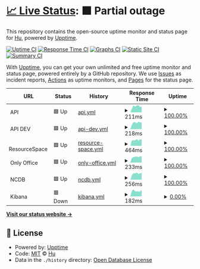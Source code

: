 # [📈 Live Status](https://wshen001.github.io/monitor): <!--live status--> **🟧 Partial outage**

This repository contains the open-source uptime monitor and status page for [Hu](https://wshen001.github.io/monitor), powered by [Upptime](https://github.com/upptime/upptime).

[![Uptime CI](https://github.com/wshen001/monitor/workflows/Uptime%20CI/badge.svg)](https://github.com/wshen001/monitor/actions?query=workflow%3A%22Uptime+CI%22)
[![Response Time CI](https://github.com/wshen001/monitor/workflows/Response%20Time%20CI/badge.svg)](https://github.com/wshen001/monitor/actions?query=workflow%3A%22Response+Time+CI%22)
[![Graphs CI](https://github.com/wshen001/monitor/workflows/Graphs%20CI/badge.svg)](https://github.com/wshen001/monitor/actions?query=workflow%3A%22Graphs+CI%22)
[![Static Site CI](https://github.com/wshen001/monitor/workflows/Static%20Site%20CI/badge.svg)](https://github.com/wshen001/monitor/actions?query=workflow%3A%22Static+Site+CI%22)
[![Summary CI](https://github.com/wshen001/monitor/workflows/Summary%20CI/badge.svg)](https://github.com/wshen001/monitor/actions?query=workflow%3A%22Summary+CI%22)

With [Upptime](https://upptime.js.org), you can get your own unlimited and free uptime monitor and status page, powered entirely by a GitHub repository. We use [Issues](https://github.com/wshen001/monitor/issues) as incident reports, [Actions](https://github.com/wshen001/monitor/actions) as uptime monitors, and [Pages](https://wshen001.github.io/monitor) for the status page.

<!--start: status pages-->
<!-- This summary is generated by Upptime (https://github.com/upptime/upptime) -->
<!-- Do not edit this manually, your changes will be overwritten -->
<!-- prettier-ignore -->
| URL | Status | History | Response Time | Uptime |
| --- | ------ | ------- | ------------- | ------ |
| <img alt="" src="https://icons.duckduckgo.com/ip3/null.ico" height="13"> API | 🟩 Up | [api.yml](https://github.com/wshen001/monitor/commits/HEAD/history/api.yml) | <details><summary><img alt="Response time graph" src="./graphs/api/response-time-week.png" height="20"> 211ms</summary><br><a href="https://wshen001.github.io/monitor/history/api"><img alt="Response time 208" src="https://img.shields.io/endpoint?url=https%3A%2F%2Fraw.githubusercontent.com%2Fwshen001%2Fmonitor%2FHEAD%2Fapi%2Fapi%2Fresponse-time.json"></a><br><a href="https://wshen001.github.io/monitor/history/api"><img alt="24-hour response time 237" src="https://img.shields.io/endpoint?url=https%3A%2F%2Fraw.githubusercontent.com%2Fwshen001%2Fmonitor%2FHEAD%2Fapi%2Fapi%2Fresponse-time-day.json"></a><br><a href="https://wshen001.github.io/monitor/history/api"><img alt="7-day response time 211" src="https://img.shields.io/endpoint?url=https%3A%2F%2Fraw.githubusercontent.com%2Fwshen001%2Fmonitor%2FHEAD%2Fapi%2Fapi%2Fresponse-time-week.json"></a><br><a href="https://wshen001.github.io/monitor/history/api"><img alt="30-day response time 209" src="https://img.shields.io/endpoint?url=https%3A%2F%2Fraw.githubusercontent.com%2Fwshen001%2Fmonitor%2FHEAD%2Fapi%2Fapi%2Fresponse-time-month.json"></a><br><a href="https://wshen001.github.io/monitor/history/api"><img alt="1-year response time 211" src="https://img.shields.io/endpoint?url=https%3A%2F%2Fraw.githubusercontent.com%2Fwshen001%2Fmonitor%2FHEAD%2Fapi%2Fapi%2Fresponse-time-year.json"></a></details> | <details><summary><a href="https://wshen001.github.io/monitor/history/api">100.00%</a></summary><a href="https://wshen001.github.io/monitor/history/api"><img alt="All-time uptime 99.87%" src="https://img.shields.io/endpoint?url=https%3A%2F%2Fraw.githubusercontent.com%2Fwshen001%2Fmonitor%2FHEAD%2Fapi%2Fapi%2Fuptime.json"></a><br><a href="https://wshen001.github.io/monitor/history/api"><img alt="24-hour uptime 100.00%" src="https://img.shields.io/endpoint?url=https%3A%2F%2Fraw.githubusercontent.com%2Fwshen001%2Fmonitor%2FHEAD%2Fapi%2Fapi%2Fuptime-day.json"></a><br><a href="https://wshen001.github.io/monitor/history/api"><img alt="7-day uptime 100.00%" src="https://img.shields.io/endpoint?url=https%3A%2F%2Fraw.githubusercontent.com%2Fwshen001%2Fmonitor%2FHEAD%2Fapi%2Fapi%2Fuptime-week.json"></a><br><a href="https://wshen001.github.io/monitor/history/api"><img alt="30-day uptime 100.00%" src="https://img.shields.io/endpoint?url=https%3A%2F%2Fraw.githubusercontent.com%2Fwshen001%2Fmonitor%2FHEAD%2Fapi%2Fapi%2Fuptime-month.json"></a><br><a href="https://wshen001.github.io/monitor/history/api"><img alt="1-year uptime 99.99%" src="https://img.shields.io/endpoint?url=https%3A%2F%2Fraw.githubusercontent.com%2Fwshen001%2Fmonitor%2FHEAD%2Fapi%2Fapi%2Fuptime-year.json"></a></details>
| <img alt="" src="https://icons.duckduckgo.com/ip3/null.ico" height="13"> API DEV | 🟩 Up | [api-dev.yml](https://github.com/wshen001/monitor/commits/HEAD/history/api-dev.yml) | <details><summary><img alt="Response time graph" src="./graphs/api-dev/response-time-week.png" height="20"> 218ms</summary><br><a href="https://wshen001.github.io/monitor/history/api-dev"><img alt="Response time 211" src="https://img.shields.io/endpoint?url=https%3A%2F%2Fraw.githubusercontent.com%2Fwshen001%2Fmonitor%2FHEAD%2Fapi%2Fapi-dev%2Fresponse-time.json"></a><br><a href="https://wshen001.github.io/monitor/history/api-dev"><img alt="24-hour response time 202" src="https://img.shields.io/endpoint?url=https%3A%2F%2Fraw.githubusercontent.com%2Fwshen001%2Fmonitor%2FHEAD%2Fapi%2Fapi-dev%2Fresponse-time-day.json"></a><br><a href="https://wshen001.github.io/monitor/history/api-dev"><img alt="7-day response time 218" src="https://img.shields.io/endpoint?url=https%3A%2F%2Fraw.githubusercontent.com%2Fwshen001%2Fmonitor%2FHEAD%2Fapi%2Fapi-dev%2Fresponse-time-week.json"></a><br><a href="https://wshen001.github.io/monitor/history/api-dev"><img alt="30-day response time 200" src="https://img.shields.io/endpoint?url=https%3A%2F%2Fraw.githubusercontent.com%2Fwshen001%2Fmonitor%2FHEAD%2Fapi%2Fapi-dev%2Fresponse-time-month.json"></a><br><a href="https://wshen001.github.io/monitor/history/api-dev"><img alt="1-year response time 210" src="https://img.shields.io/endpoint?url=https%3A%2F%2Fraw.githubusercontent.com%2Fwshen001%2Fmonitor%2FHEAD%2Fapi%2Fapi-dev%2Fresponse-time-year.json"></a></details> | <details><summary><a href="https://wshen001.github.io/monitor/history/api-dev">100.00%</a></summary><a href="https://wshen001.github.io/monitor/history/api-dev"><img alt="All-time uptime 99.85%" src="https://img.shields.io/endpoint?url=https%3A%2F%2Fraw.githubusercontent.com%2Fwshen001%2Fmonitor%2FHEAD%2Fapi%2Fapi-dev%2Fuptime.json"></a><br><a href="https://wshen001.github.io/monitor/history/api-dev"><img alt="24-hour uptime 100.00%" src="https://img.shields.io/endpoint?url=https%3A%2F%2Fraw.githubusercontent.com%2Fwshen001%2Fmonitor%2FHEAD%2Fapi%2Fapi-dev%2Fuptime-day.json"></a><br><a href="https://wshen001.github.io/monitor/history/api-dev"><img alt="7-day uptime 100.00%" src="https://img.shields.io/endpoint?url=https%3A%2F%2Fraw.githubusercontent.com%2Fwshen001%2Fmonitor%2FHEAD%2Fapi%2Fapi-dev%2Fuptime-week.json"></a><br><a href="https://wshen001.github.io/monitor/history/api-dev"><img alt="30-day uptime 100.00%" src="https://img.shields.io/endpoint?url=https%3A%2F%2Fraw.githubusercontent.com%2Fwshen001%2Fmonitor%2FHEAD%2Fapi%2Fapi-dev%2Fuptime-month.json"></a><br><a href="https://wshen001.github.io/monitor/history/api-dev"><img alt="1-year uptime 99.99%" src="https://img.shields.io/endpoint?url=https%3A%2F%2Fraw.githubusercontent.com%2Fwshen001%2Fmonitor%2FHEAD%2Fapi%2Fapi-dev%2Fuptime-year.json"></a></details>
| <img alt="" src="https://icons.duckduckgo.com/ip3/null.ico" height="13"> ResourceSpace | 🟩 Up | [resource-space.yml](https://github.com/wshen001/monitor/commits/HEAD/history/resource-space.yml) | <details><summary><img alt="Response time graph" src="./graphs/resource-space/response-time-week.png" height="20"> 464ms</summary><br><a href="https://wshen001.github.io/monitor/history/resource-space"><img alt="Response time 494" src="https://img.shields.io/endpoint?url=https%3A%2F%2Fraw.githubusercontent.com%2Fwshen001%2Fmonitor%2FHEAD%2Fapi%2Fresource-space%2Fresponse-time.json"></a><br><a href="https://wshen001.github.io/monitor/history/resource-space"><img alt="24-hour response time 435" src="https://img.shields.io/endpoint?url=https%3A%2F%2Fraw.githubusercontent.com%2Fwshen001%2Fmonitor%2FHEAD%2Fapi%2Fresource-space%2Fresponse-time-day.json"></a><br><a href="https://wshen001.github.io/monitor/history/resource-space"><img alt="7-day response time 464" src="https://img.shields.io/endpoint?url=https%3A%2F%2Fraw.githubusercontent.com%2Fwshen001%2Fmonitor%2FHEAD%2Fapi%2Fresource-space%2Fresponse-time-week.json"></a><br><a href="https://wshen001.github.io/monitor/history/resource-space"><img alt="30-day response time 461" src="https://img.shields.io/endpoint?url=https%3A%2F%2Fraw.githubusercontent.com%2Fwshen001%2Fmonitor%2FHEAD%2Fapi%2Fresource-space%2Fresponse-time-month.json"></a><br><a href="https://wshen001.github.io/monitor/history/resource-space"><img alt="1-year response time 483" src="https://img.shields.io/endpoint?url=https%3A%2F%2Fraw.githubusercontent.com%2Fwshen001%2Fmonitor%2FHEAD%2Fapi%2Fresource-space%2Fresponse-time-year.json"></a></details> | <details><summary><a href="https://wshen001.github.io/monitor/history/resource-space">100.00%</a></summary><a href="https://wshen001.github.io/monitor/history/resource-space"><img alt="All-time uptime 99.95%" src="https://img.shields.io/endpoint?url=https%3A%2F%2Fraw.githubusercontent.com%2Fwshen001%2Fmonitor%2FHEAD%2Fapi%2Fresource-space%2Fuptime.json"></a><br><a href="https://wshen001.github.io/monitor/history/resource-space"><img alt="24-hour uptime 100.00%" src="https://img.shields.io/endpoint?url=https%3A%2F%2Fraw.githubusercontent.com%2Fwshen001%2Fmonitor%2FHEAD%2Fapi%2Fresource-space%2Fuptime-day.json"></a><br><a href="https://wshen001.github.io/monitor/history/resource-space"><img alt="7-day uptime 100.00%" src="https://img.shields.io/endpoint?url=https%3A%2F%2Fraw.githubusercontent.com%2Fwshen001%2Fmonitor%2FHEAD%2Fapi%2Fresource-space%2Fuptime-week.json"></a><br><a href="https://wshen001.github.io/monitor/history/resource-space"><img alt="30-day uptime 100.00%" src="https://img.shields.io/endpoint?url=https%3A%2F%2Fraw.githubusercontent.com%2Fwshen001%2Fmonitor%2FHEAD%2Fapi%2Fresource-space%2Fuptime-month.json"></a><br><a href="https://wshen001.github.io/monitor/history/resource-space"><img alt="1-year uptime 99.99%" src="https://img.shields.io/endpoint?url=https%3A%2F%2Fraw.githubusercontent.com%2Fwshen001%2Fmonitor%2FHEAD%2Fapi%2Fresource-space%2Fuptime-year.json"></a></details>
| <img alt="" src="https://icons.duckduckgo.com/ip3/null.ico" height="13"> Only Office | 🟩 Up | [only-office.yml](https://github.com/wshen001/monitor/commits/HEAD/history/only-office.yml) | <details><summary><img alt="Response time graph" src="./graphs/only-office/response-time-week.png" height="20"> 233ms</summary><br><a href="https://wshen001.github.io/monitor/history/only-office"><img alt="Response time 262" src="https://img.shields.io/endpoint?url=https%3A%2F%2Fraw.githubusercontent.com%2Fwshen001%2Fmonitor%2FHEAD%2Fapi%2Fonly-office%2Fresponse-time.json"></a><br><a href="https://wshen001.github.io/monitor/history/only-office"><img alt="24-hour response time 253" src="https://img.shields.io/endpoint?url=https%3A%2F%2Fraw.githubusercontent.com%2Fwshen001%2Fmonitor%2FHEAD%2Fapi%2Fonly-office%2Fresponse-time-day.json"></a><br><a href="https://wshen001.github.io/monitor/history/only-office"><img alt="7-day response time 233" src="https://img.shields.io/endpoint?url=https%3A%2F%2Fraw.githubusercontent.com%2Fwshen001%2Fmonitor%2FHEAD%2Fapi%2Fonly-office%2Fresponse-time-week.json"></a><br><a href="https://wshen001.github.io/monitor/history/only-office"><img alt="30-day response time 246" src="https://img.shields.io/endpoint?url=https%3A%2F%2Fraw.githubusercontent.com%2Fwshen001%2Fmonitor%2FHEAD%2Fapi%2Fonly-office%2Fresponse-time-month.json"></a><br><a href="https://wshen001.github.io/monitor/history/only-office"><img alt="1-year response time 260" src="https://img.shields.io/endpoint?url=https%3A%2F%2Fraw.githubusercontent.com%2Fwshen001%2Fmonitor%2FHEAD%2Fapi%2Fonly-office%2Fresponse-time-year.json"></a></details> | <details><summary><a href="https://wshen001.github.io/monitor/history/only-office">100.00%</a></summary><a href="https://wshen001.github.io/monitor/history/only-office"><img alt="All-time uptime 99.94%" src="https://img.shields.io/endpoint?url=https%3A%2F%2Fraw.githubusercontent.com%2Fwshen001%2Fmonitor%2FHEAD%2Fapi%2Fonly-office%2Fuptime.json"></a><br><a href="https://wshen001.github.io/monitor/history/only-office"><img alt="24-hour uptime 100.00%" src="https://img.shields.io/endpoint?url=https%3A%2F%2Fraw.githubusercontent.com%2Fwshen001%2Fmonitor%2FHEAD%2Fapi%2Fonly-office%2Fuptime-day.json"></a><br><a href="https://wshen001.github.io/monitor/history/only-office"><img alt="7-day uptime 100.00%" src="https://img.shields.io/endpoint?url=https%3A%2F%2Fraw.githubusercontent.com%2Fwshen001%2Fmonitor%2FHEAD%2Fapi%2Fonly-office%2Fuptime-week.json"></a><br><a href="https://wshen001.github.io/monitor/history/only-office"><img alt="30-day uptime 100.00%" src="https://img.shields.io/endpoint?url=https%3A%2F%2Fraw.githubusercontent.com%2Fwshen001%2Fmonitor%2FHEAD%2Fapi%2Fonly-office%2Fuptime-month.json"></a><br><a href="https://wshen001.github.io/monitor/history/only-office"><img alt="1-year uptime 100.00%" src="https://img.shields.io/endpoint?url=https%3A%2F%2Fraw.githubusercontent.com%2Fwshen001%2Fmonitor%2FHEAD%2Fapi%2Fonly-office%2Fuptime-year.json"></a></details>
| <img alt="" src="https://icons.duckduckgo.com/ip3/null.ico" height="13"> NCDB | 🟩 Up | [ncdb.yml](https://github.com/wshen001/monitor/commits/HEAD/history/ncdb.yml) | <details><summary><img alt="Response time graph" src="./graphs/ncdb/response-time-week.png" height="20"> 256ms</summary><br><a href="https://wshen001.github.io/monitor/history/ncdb"><img alt="Response time 311" src="https://img.shields.io/endpoint?url=https%3A%2F%2Fraw.githubusercontent.com%2Fwshen001%2Fmonitor%2FHEAD%2Fapi%2Fncdb%2Fresponse-time.json"></a><br><a href="https://wshen001.github.io/monitor/history/ncdb"><img alt="24-hour response time 254" src="https://img.shields.io/endpoint?url=https%3A%2F%2Fraw.githubusercontent.com%2Fwshen001%2Fmonitor%2FHEAD%2Fapi%2Fncdb%2Fresponse-time-day.json"></a><br><a href="https://wshen001.github.io/monitor/history/ncdb"><img alt="7-day response time 256" src="https://img.shields.io/endpoint?url=https%3A%2F%2Fraw.githubusercontent.com%2Fwshen001%2Fmonitor%2FHEAD%2Fapi%2Fncdb%2Fresponse-time-week.json"></a><br><a href="https://wshen001.github.io/monitor/history/ncdb"><img alt="30-day response time 267" src="https://img.shields.io/endpoint?url=https%3A%2F%2Fraw.githubusercontent.com%2Fwshen001%2Fmonitor%2FHEAD%2Fapi%2Fncdb%2Fresponse-time-month.json"></a><br><a href="https://wshen001.github.io/monitor/history/ncdb"><img alt="1-year response time 300" src="https://img.shields.io/endpoint?url=https%3A%2F%2Fraw.githubusercontent.com%2Fwshen001%2Fmonitor%2FHEAD%2Fapi%2Fncdb%2Fresponse-time-year.json"></a></details> | <details><summary><a href="https://wshen001.github.io/monitor/history/ncdb">100.00%</a></summary><a href="https://wshen001.github.io/monitor/history/ncdb"><img alt="All-time uptime 97.42%" src="https://img.shields.io/endpoint?url=https%3A%2F%2Fraw.githubusercontent.com%2Fwshen001%2Fmonitor%2FHEAD%2Fapi%2Fncdb%2Fuptime.json"></a><br><a href="https://wshen001.github.io/monitor/history/ncdb"><img alt="24-hour uptime 100.00%" src="https://img.shields.io/endpoint?url=https%3A%2F%2Fraw.githubusercontent.com%2Fwshen001%2Fmonitor%2FHEAD%2Fapi%2Fncdb%2Fuptime-day.json"></a><br><a href="https://wshen001.github.io/monitor/history/ncdb"><img alt="7-day uptime 100.00%" src="https://img.shields.io/endpoint?url=https%3A%2F%2Fraw.githubusercontent.com%2Fwshen001%2Fmonitor%2FHEAD%2Fapi%2Fncdb%2Fuptime-week.json"></a><br><a href="https://wshen001.github.io/monitor/history/ncdb"><img alt="30-day uptime 100.00%" src="https://img.shields.io/endpoint?url=https%3A%2F%2Fraw.githubusercontent.com%2Fwshen001%2Fmonitor%2FHEAD%2Fapi%2Fncdb%2Fuptime-month.json"></a><br><a href="https://wshen001.github.io/monitor/history/ncdb"><img alt="1-year uptime 99.98%" src="https://img.shields.io/endpoint?url=https%3A%2F%2Fraw.githubusercontent.com%2Fwshen001%2Fmonitor%2FHEAD%2Fapi%2Fncdb%2Fuptime-year.json"></a></details>
| <img alt="" src="https://icons.duckduckgo.com/ip3/null.ico" height="13"> Kibana | 🟥 Down | [kibana.yml](https://github.com/wshen001/monitor/commits/HEAD/history/kibana.yml) | <details><summary><img alt="Response time graph" src="./graphs/kibana/response-time-week.png" height="20"> 182ms</summary><br><a href="https://wshen001.github.io/monitor/history/kibana"><img alt="Response time 179" src="https://img.shields.io/endpoint?url=https%3A%2F%2Fraw.githubusercontent.com%2Fwshen001%2Fmonitor%2FHEAD%2Fapi%2Fkibana%2Fresponse-time.json"></a><br><a href="https://wshen001.github.io/monitor/history/kibana"><img alt="24-hour response time 169" src="https://img.shields.io/endpoint?url=https%3A%2F%2Fraw.githubusercontent.com%2Fwshen001%2Fmonitor%2FHEAD%2Fapi%2Fkibana%2Fresponse-time-day.json"></a><br><a href="https://wshen001.github.io/monitor/history/kibana"><img alt="7-day response time 182" src="https://img.shields.io/endpoint?url=https%3A%2F%2Fraw.githubusercontent.com%2Fwshen001%2Fmonitor%2FHEAD%2Fapi%2Fkibana%2Fresponse-time-week.json"></a><br><a href="https://wshen001.github.io/monitor/history/kibana"><img alt="30-day response time 182" src="https://img.shields.io/endpoint?url=https%3A%2F%2Fraw.githubusercontent.com%2Fwshen001%2Fmonitor%2FHEAD%2Fapi%2Fkibana%2Fresponse-time-month.json"></a><br><a href="https://wshen001.github.io/monitor/history/kibana"><img alt="1-year response time 179" src="https://img.shields.io/endpoint?url=https%3A%2F%2Fraw.githubusercontent.com%2Fwshen001%2Fmonitor%2FHEAD%2Fapi%2Fkibana%2Fresponse-time-year.json"></a></details> | <details><summary><a href="https://wshen001.github.io/monitor/history/kibana">0.00%</a></summary><a href="https://wshen001.github.io/monitor/history/kibana"><img alt="All-time uptime 47.47%" src="https://img.shields.io/endpoint?url=https%3A%2F%2Fraw.githubusercontent.com%2Fwshen001%2Fmonitor%2FHEAD%2Fapi%2Fkibana%2Fuptime.json"></a><br><a href="https://wshen001.github.io/monitor/history/kibana"><img alt="24-hour uptime 0.00%" src="https://img.shields.io/endpoint?url=https%3A%2F%2Fraw.githubusercontent.com%2Fwshen001%2Fmonitor%2FHEAD%2Fapi%2Fkibana%2Fuptime-day.json"></a><br><a href="https://wshen001.github.io/monitor/history/kibana"><img alt="7-day uptime 0.00%" src="https://img.shields.io/endpoint?url=https%3A%2F%2Fraw.githubusercontent.com%2Fwshen001%2Fmonitor%2FHEAD%2Fapi%2Fkibana%2Fuptime-week.json"></a><br><a href="https://wshen001.github.io/monitor/history/kibana"><img alt="30-day uptime 0.00%" src="https://img.shields.io/endpoint?url=https%3A%2F%2Fraw.githubusercontent.com%2Fwshen001%2Fmonitor%2FHEAD%2Fapi%2Fkibana%2Fuptime-month.json"></a><br><a href="https://wshen001.github.io/monitor/history/kibana"><img alt="1-year uptime 0.00%" src="https://img.shields.io/endpoint?url=https%3A%2F%2Fraw.githubusercontent.com%2Fwshen001%2Fmonitor%2FHEAD%2Fapi%2Fkibana%2Fuptime-year.json"></a></details>

<!--end: status pages-->

[**Visit our status website →**](https://wshen001.github.io/monitor)

## 📄 License

- Powered by: [Upptime](https://github.com/upptime/upptime)
- Code: [MIT](./LICENSE) © [Hu](https://wshen001.github.io/monitor)
- Data in the `./history` directory: [Open Database License](https://opendatacommons.org/licenses/odbl/1-0/)
